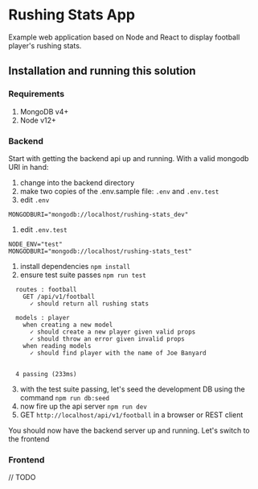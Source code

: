 # Rushing Stats App

Example web application based on Node and React to display football player's rushing stats.

## Installation and running this solution

### Requirements

1. MongoDB v4+
1. Node v12+

### Backend

Start with getting the backend api up and running. With a valid mongodb URI in hand:

1. change into the backend directory
1. make two copies of the .env.sample file: `.env` and `.env.test`
1. edit `.env`

```
MONGODBURI="mongodb://localhost/rushing-stats_dev"
```

1. edit `.env.test`

```
NODE_ENV="test"
MONGODBURI="mongodb://localhost/rushing-stats_test"
```

1. install dependencies `npm install`
1. ensure test suite passes `npm run test`

```
  routes : football
    GET /api/v1/football
      ✓ should return all rushing stats

  models : player
    when creating a new model
      ✓ should create a new player given valid props
      ✓ should throw an error given invalid props
    when reading models
      ✓ should find player with the name of Joe Banyard


  4 passing (233ms)
```

3. with the test suite passing, let's seed the development DB using the command `npm run db:seed`
1. now fire up the api server `npm run dev`
1. GET `http://localhost/api/v1/football` in a browser or REST client

You should now have the backend server up and running. Let's switch to the frontend

### Frontend

// TODO
